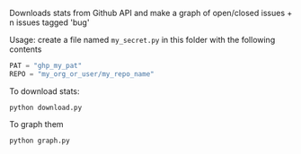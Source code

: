 Downloads stats from Github API and make a graph of open/closed issues + n issues tagged 'bug'

Usage: create a file named `my_secret.py` in this folder with the following contents

```Python
PAT = "ghp_my_pat"
REPO = "my_org_or_user/my_repo_name"
```

To download stats:

```
python download.py
```

To graph them

```
python graph.py
```
